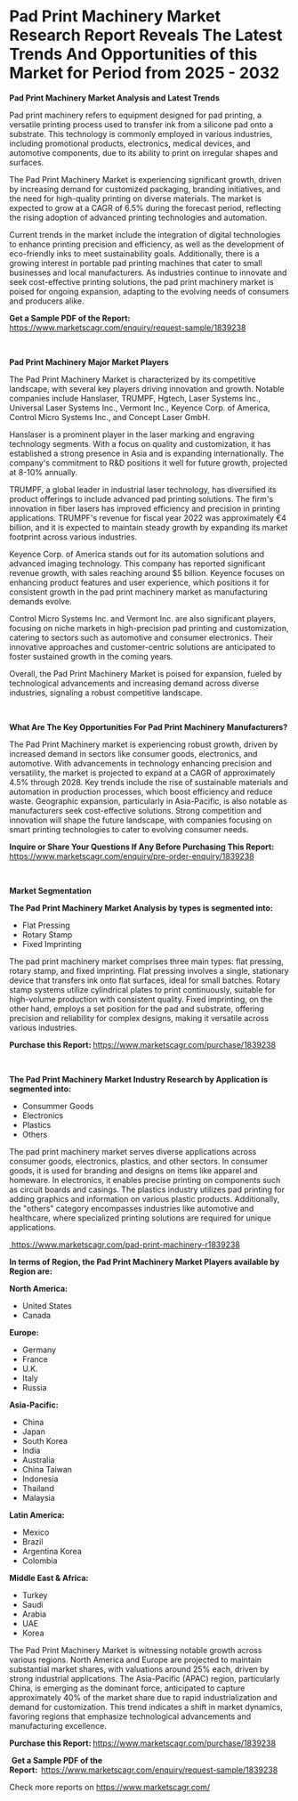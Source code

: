 <p><h1>Pad Print Machinery Market Research Report Reveals The Latest Trends And Opportunities of this Market for Period from 2025 - 2032</h1></p><p><strong>Pad Print Machinery Market Analysis and Latest Trends</strong></p>
<p><p>Pad print machinery refers to equipment designed for pad printing, a versatile printing process used to transfer ink from a silicone pad onto a substrate. This technology is commonly employed in various industries, including promotional products, electronics, medical devices, and automotive components, due to its ability to print on irregular shapes and surfaces.</p><p>The Pad Print Machinery Market is experiencing significant growth, driven by increasing demand for customized packaging, branding initiatives, and the need for high-quality printing on diverse materials. The market is expected to grow at a CAGR of 6.5% during the forecast period, reflecting the rising adoption of advanced printing technologies and automation.</p><p>Current trends in the market include the integration of digital technologies to enhance printing precision and efficiency, as well as the development of eco-friendly inks to meet sustainability goals. Additionally, there is a growing interest in portable pad printing machines that cater to small businesses and local manufacturers. As industries continue to innovate and seek cost-effective printing solutions, the pad print machinery market is poised for ongoing expansion, adapting to the evolving needs of consumers and producers alike.</p></p>
<p><strong>Get a Sample PDF of the Report:&nbsp;</strong> <a href="https://www.marketscagr.com/enquiry/request-sample/1839238?utm_campaign=2938&utm_medium=2&utm_source=Github&utm_content=ia&utm_term=10042025&utm_id=pad-print-machinery">https://www.marketscagr.com/enquiry/request-sample/1839238</a></p>
<p>&nbsp;</p>
<p><strong>Pad Print Machinery Major Market Players</strong></p>
<p><p>The Pad Print Machinery Market is characterized by its competitive landscape, with several key players driving innovation and growth. Notable companies include Hanslaser, TRUMPF, Hgtech, Laser Systems Inc., Universal Laser Systems Inc., Vermont Inc., Keyence Corp. of America, Control Micro Systems Inc., and Concept Laser GmbH.</p><p>Hanslaser is a prominent player in the laser marking and engraving technology segments. With a focus on quality and customization, it has established a strong presence in Asia and is expanding internationally. The company's commitment to R&D positions it well for future growth, projected at 8-10% annually.</p><p>TRUMPF, a global leader in industrial laser technology, has diversified its product offerings to include advanced pad printing solutions. The firm's innovation in fiber lasers has improved efficiency and precision in printing applications. TRUMPF's revenue for fiscal year 2022 was approximately €4 billion, and it is expected to maintain steady growth by expanding its market footprint across various industries.</p><p>Keyence Corp. of America stands out for its automation solutions and advanced imaging technology. This company has reported significant revenue growth, with sales reaching around $5 billion. Keyence focuses on enhancing product features and user experience, which positions it for consistent growth in the pad print machinery market as manufacturing demands evolve.</p><p>Control Micro Systems Inc. and Vermont Inc. are also significant players, focusing on niche markets in high-precision pad printing and customization, catering to sectors such as automotive and consumer electronics. Their innovative approaches and customer-centric solutions are anticipated to foster sustained growth in the coming years.</p><p>Overall, the Pad Print Machinery Market is poised for expansion, fueled by technological advancements and increasing demand across diverse industries, signaling a robust competitive landscape.</p></p>
<p>&nbsp;</p>
<p><strong>What Are The Key Opportunities For Pad Print Machinery Manufacturers?</strong></p>
<p><p>The Pad Print Machinery market is experiencing robust growth, driven by increased demand in sectors like consumer goods, electronics, and automotive. With advancements in technology enhancing precision and versatility, the market is projected to expand at a CAGR of approximately 4.5% through 2028. Key trends include the rise of sustainable materials and automation in production processes, which boost efficiency and reduce waste. Geographic expansion, particularly in Asia-Pacific, is also notable as manufacturers seek cost-effective solutions. Strong competition and innovation will shape the future landscape, with companies focusing on smart printing technologies to cater to evolving consumer needs.</p></p>
<p><strong>Inquire or Share Your Questions If Any Before Purchasing This Report:</strong> <a href="https://www.marketscagr.com/enquiry/pre-order-enquiry/1839238?utm_campaign=2938&utm_medium=2&utm_source=Github&utm_content=ia&utm_term=10042025&utm_id=pad-print-machinery">https://www.marketscagr.com/enquiry/pre-order-enquiry/1839238</a></p>
<p>&nbsp;</p>
<p><strong>Market Segmentation</strong></p>
<p><strong>The Pad Print Machinery Market Analysis by types is segmented into:</strong></p>
<p><ul><li>Flat Pressing</li><li>Rotary Stamp</li><li>Fixed Imprinting</li></ul></p>
<p><p>The pad print machinery market comprises three main types: flat pressing, rotary stamp, and fixed imprinting. Flat pressing involves a single, stationary device that transfers ink onto flat surfaces, ideal for small batches. Rotary stamp systems utilize cylindrical plates to print continuously, suitable for high-volume production with consistent quality. Fixed imprinting, on the other hand, employs a set position for the pad and substrate, offering precision and reliability for complex designs, making it versatile across various industries.</p></p>
<p><strong>Purchase this Report:&nbsp;</strong><a href="https://www.marketscagr.com/purchase/1839238?utm_campaign=2938&utm_medium=2&utm_source=Github&utm_content=ia&utm_term=10042025&utm_id=pad-print-machinery">https://www.marketscagr.com/purchase/1839238</a></p>
<p>&nbsp;</p>
<p><strong>The Pad Print Machinery Market Industry Research by Application is segmented into:</strong></p>
<p><ul><li>Consummer Goods</li><li>Electronics</li><li>Plastics</li><li>Others</li></ul></p>
<p><p>The pad print machinery market serves diverse applications across consumer goods, electronics, plastics, and other sectors. In consumer goods, it is used for branding and designs on items like apparel and homeware. In electronics, it enables precise printing on components such as circuit boards and casings. The plastics industry utilizes pad printing for adding graphics and information on various plastic products. Additionally, the "others" category encompasses industries like automotive and healthcare, where specialized printing solutions are required for unique applications.</p></p>
<p><a href="https://www.marketscagr.com/pad-print-machinery-r1839238?utm_campaign=2938&utm_medium=2&utm_source=Github&utm_content=ia&utm_term=10042025&utm_id=pad-print-machinery">&nbsp;https://www.marketscagr.com/pad-print-machinery-r1839238</a></p>
<p><strong>In terms of Region, the Pad Print Machinery Market Players available by Region are:</strong></p>
<p>
    <p> <strong> North America: </strong>
        <ul>
            <li>United States</li>
            <li>Canada</li>
        </ul>
        </p> 
    <p> <strong> Europe: </strong>
        <ul>
            <li>Germany</li>
            <li>France</li>
            <li>U.K.</li>
            <li>Italy</li>
            <li>Russia</li>
        </ul>
        </p> 
    <p> <strong> Asia-Pacific: </strong>
        <ul>
            <li>China</li>
            <li>Japan</li>
            <li>South Korea</li>
            <li>India</li>
            <li>Australia</li>
            <li>China Taiwan</li>
            <li>Indonesia</li>
            <li>Thailand</li>
            <li>Malaysia</li>
        </ul>
        </p> 
    <p> <strong> Latin America: </strong>
        <ul>
            <li>Mexico</li>
            <li>Brazil</li>
            <li>Argentina Korea</li>
            <li>Colombia</li>
        </ul>
        </p> 
    <p> <strong> Middle East & Africa: </strong>
        <ul>
            <li>Turkey</li>
            <li>Saudi</li>
            <li>Arabia</li>
            <li>UAE</li>
            <li>Korea</li>
        </ul>
    </p>
    </p>
<p><p>The Pad Print Machinery Market is witnessing notable growth across various regions. North America and Europe are projected to maintain substantial market shares, with valuations around 25% each, driven by strong industrial applications. The Asia-Pacific (APAC) region, particularly China, is emerging as the dominant force, anticipated to capture approximately 40% of the market share due to rapid industrialization and demand for customization. This trend indicates a shift in market dynamics, favoring regions that emphasize technological advancements and manufacturing excellence.</p></p>
<p><strong>Purchase this Report: </strong><a href="https://www.marketscagr.com/purchase/1839238?utm_campaign=2938&utm_medium=2&utm_source=Github&utm_content=ia&utm_term=10042025&utm_id=pad-print-machinery">https://www.marketscagr.com/purchase/1839238</a></p>
<p>&nbsp;<strong>Get a Sample PDF of the Report:&nbsp;&nbsp;</strong><a href="https://www.marketscagr.com/enquiry/request-sample/1839238?utm_campaign=2938&utm_medium=2&utm_source=Github&utm_content=ia&utm_term=10042025&utm_id=pad-print-machinery">https://www.marketscagr.com/enquiry/request-sample/1839238</a></p>
<p><strong></strong></p>
<p>Check more reports on <a href="https://www.marketscagr.com/?utm_campaign=2938&utm_medium=2&utm_source=Github&utm_content=ia&utm_term=10042025&utm_id=pad-print-machinery">https://www.marketscagr.com/</a></p>